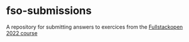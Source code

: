 # fso-submissions
A repository for submitting answers to exercices from the [Fullstackopen 2022 course](https://fullstackopen.com/en)
